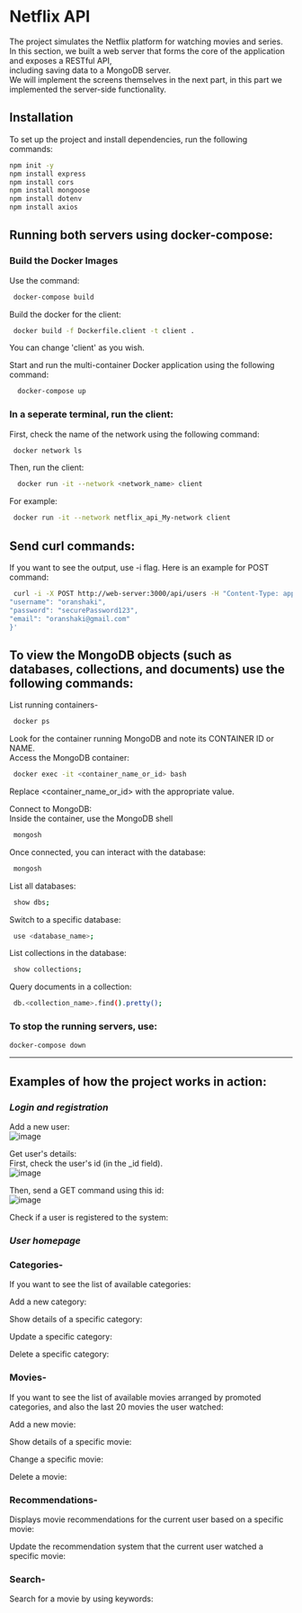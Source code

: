 # Netflix API
The project simulates the Netflix platform for watching movies and series.  
In this section, we built a web server that forms the core of the application and exposes a RESTful API,  
including saving data to a MongoDB server.  
We will implement the screens themselves in the next part, in this part we implemented the server-side functionality.  

## Installation
To set up the project and install dependencies, run the following commands:  
```bash
npm init -y  
npm install express  
npm install cors  
npm install mongoose  
npm install dotenv  
npm install axios  
```

## Running both servers using docker-compose:  
### Build the Docker Images  
Use the command:  
  ```bash
   docker-compose build 
  ```
Build the docker for the client:  
  ```bash
   docker build -f Dockerfile.client -t client . 
  ```
You can change 'client' as you wish.  

Start and run the multi-container Docker application using the following command:   
  ```bash
    docker-compose up
  ```
### In a seperate terminal, run the client:
First, check the name of the network using the following command:  
  ```bash
   docker network ls 
  ```
Then, run the client:  
  ```bash
    docker run -it --network <network_name> client
   ```
For example:  
   ```bash
    docker run -it --network netflix_api_My-network client
   ```
## Send curl commands:
If you want to see the output, use -i flag. Here is an example for POST command:  
  ```bash
   curl -i -X POST http://web-server:3000/api/users -H "Content-Type: application/json" -d '{
  "username": "oranshaki",
  "password": "securePassword123",
  "email": "oranshaki@gmail.com"
}'
   ```
## To view the MongoDB objects (such as databases, collections, and documents) use the following commands:  
List running containers-
   ```bash
    docker ps
   ```
Look for the container running MongoDB and note its CONTAINER ID or NAME.  
Access the MongoDB container:  
   ```bash
    docker exec -it <container_name_or_id> bash
   ```
Replace <container_name_or_id> with the appropriate value.  

Connect to MongoDB:  
Inside the container, use the MongoDB shell  
   ```bash
    mongosh
   ```
Once connected, you can interact with the database:  
   ```bash
    mongosh
   ```
List all databases:  
   ```bash
    show dbs;
   ```
Switch to a specific database:   
   ```bash
    use <database_name>;
   ```
List collections in the database:  
   ```bash
    show collections;
   ```
Query documents in a collection:  
   ```bash
    db.<collection_name>.find().pretty();
   ```

### To stop the running servers, use:  
   ```bash
   docker-compose down
   ```
---
## Examples of how the project works in action:  
### _Login and registration_  
Add a new user:  
![image](https://github.com/user-attachments/assets/8bc2a9c9-75d4-43e6-9ed3-eb9a3cc06ed1)  

Get user's details:  
First, check the user's id (in the _id field).  
![image](https://github.com/user-attachments/assets/92b61094-fe17-4b70-9d9d-4eb57d9565e8)  

Then, send a GET command using this id:  
![image](https://github.com/user-attachments/assets/c6c624a8-fc67-475e-9403-841213395883)  

Check if a user is registered to the system:  


### _User homepage_  
### Categories-  

If you want to see the list of available categories:  

Add a new category:  

Show details of a specific category:  

Update a specific category:  

Delete a specific category:  

### Movies-  

If you want to see the list of available movies arranged by promoted categories, and also the last 20 movies the user watched:  

Add a new movie:  

Show details of a specific movie:  

Change a specific movie:  

Delete a movie:  

### Recommendations-  

Displays movie recommendations for the current user based on a specific movie:  

Update the recommendation system that the current user watched a specific movie:  

### Search-  

Search for a movie by using keywords:  




